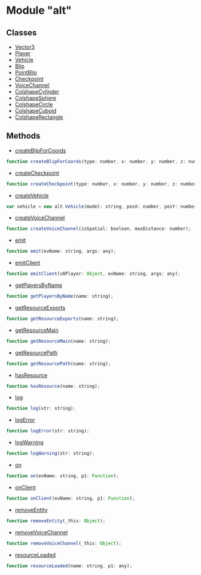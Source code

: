# Module "alt"

## Classes

* [Vector3](docs/ServerAPI/nodejs/modules/alt/classes/Vector3/index.md)
* [Player](docs/ServerAPI/nodejs/modules/alt/classes/Player/index.md)
* [Vehicle](docs/ServerAPI/nodejs/modules/alt/classes/Vehicle/index.md)
* [Blip](docs/ServerAPI/nodejs/modules/alt/classes/Blip/index.md)
* [PointBlip](docs/ServerAPI/nodejs/modules/alt/classes/PointBlip/index.md)
* [Checkpoint](docs/ServerAPI/nodejs/modules/alt/classes/Checkpoint/index.md)
* [VoiceChannel](docs/ServerAPI/nodejs/modules/alt/classes/VoiceChannel/index.md)
* [ColshapeCylinder](docs/ServerAPI/nodejs/modules/alt/classes/ColshapeCylinder/index.md)
* [ColshapeSphere](docs/ServerAPI/nodejs/modules/alt/classes/ColshapeSphere/index.md)
* [ColshapeCircle](docs/ServerAPI/nodejs/modules/alt/classes/ColshapeCircle/index.md)
* [ColshapeCuboid](docs/ServerAPI/nodejs/modules/alt/classes/ColshapeCuboid/index.md)
* [ColshapeRectangle](docs/ServerAPI/nodejs/modules/alt/classes/ColshapeRectangle/index.md)


## Methods

* [createBlipForCoords](docs/ServerAPI/nodejs/modules/alt/method_createBlipForCoords.md)
```js
function createBlipForCoords(type: number, x: number, y: number, z: number);
```
* [createCheckpoint](docs/ServerAPI/nodejs/modules/alt/method_createCheckpoint.md)
```js
function createCheckpoint(type: number, x: number, y: number, z: number, radius: number, height: number, r: number, g: number, b: number, a: number);
```
* [createVehicle](docs/ServerAPI/nodejs/modules/alt/method_createVehicle.md)
```js
var vehicle = new alt.Vehicle(model: string, posX: number, posY: number, posZ: number, roll: number, pitch: number, yaw: number);
```
* [createVoiceChannel](docs/ServerAPI/nodejs/modules/alt/method_createVoiceChannel.md)
```js
function createVoiceChannel(isSpatial: boolean, maxDistance: number);
```
* [emit](docs/ServerAPI/nodejs/modules/alt/method_emit.md)
```js
function emit(evName: string, args: any);
```
* [emitClient](docs/ServerAPI/nodejs/modules/alt/method_emitClient.md)
```js
function emitClient(v8Player: Object, evName: string, args: any);
```
* [getPlayersByName](docs/ServerAPI/nodejs/modules/alt/method_getPlayersByName.md)
```js
function getPlayersByName(name: string);
```
* [getResourceExports](docs/ServerAPI/nodejs/modules/alt/method_getResourceExports.md)
```js
function getResourceExports(name: string);
```
* [getResourceMain](docs/ServerAPI/nodejs/modules/alt/method_getResourceMain.md)
```js
function getResourceMain(name: string);
```
* [getResourcePath](docs/ServerAPI/nodejs/modules/alt/method_getResourcePath.md)
```js
function getResourcePath(name: string);
```
* [hasResource](docs/ServerAPI/nodejs/modules/alt/method_hasResource.md)
```js
function hasResource(name: string);
```
* [log](docs/ServerAPI/nodejs/modules/alt/method_log.md)
```js
function log(str: string);
```
* [logError](docs/ServerAPI/nodejs/modules/alt/method_logError.md)
```js
function logError(str: string);
```
* [logWarning](docs/ServerAPI/nodejs/modules/alt/method_logWarning.md)
```js
function logWarning(str: string);
```
* [on](docs/ServerAPI/nodejs/modules/alt/method_on.md)
```js
function on(evName: string, p1: Function);
```
* [onClient](docs/ServerAPI/nodejs/modules/alt/method_onClient.md)
```js
function onClient(evName: string, p1: Function);
```
* [removeEntity](docs/ServerAPI/nodejs/modules/alt/method_removeEntity.md)
```js
function removeEntity(_this: Object);
```
* [removeVoiceChannel](docs/ServerAPI/nodejs/modules/alt/method_removeVoiceChannel.md)
```js
function removeVoiceChannel(_this: Object);
```
* [resourceLoaded](docs/ServerAPI/nodejs/modules/alt/method_resourceLoaded.md)
```js
function resourceLoaded(name: string, p1: any);
```


